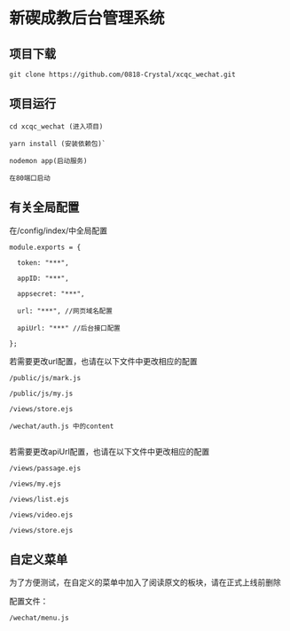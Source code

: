 # 新碶成教后台管理系统

## 项目下载

```
git clone https://github.com/0818-Crystal/xcqc_wechat.git
```

## 项目运行

```
cd xcqc_wechat (进入项目)

yarn install (安装依赖包)`

nodemon app(启动服务)

在80端口启动
```

## 有关全局配置

在/config/index/中全局配置

```
module.exports = {

  token: "***",

  appID: "***",

  appsecret: "***",

  url: "***", //网页域名配置

  apiUrl: "***" //后台接口配置

};
```

若需要更改url配置，也请在以下文件中更改相应的配置

```
/public/js/mark.js

/public/js/my.js

/views/store.ejs

/wechat/auth.js 中的content


```

若需要更改apiUrl配置，也请在以下文件中更改相应的配置

```
/views/passage.ejs

/views/my.ejs 

/views/list.ejs

/views/video.ejs

/views/store.ejs

```

## 自定义菜单

为了方便测试，在自定义的菜单中加入了阅读原文的板块，请在正式上线前删除

配置文件：

```
/wechat/menu.js
```

